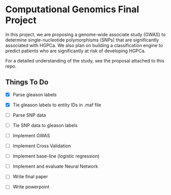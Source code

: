 # Computational Genomics Final Project #

In this project, we are proposing a genome-wide associate study (GWAS) to determine single-nucleotide polymorphisms (SNPs) that are significantly associated with HGPCa. We also plan on building a classification engine to predict patients who are significantly at risk of developing HGPCa. 

For a detailed understanding of the study, see the proposal attached to this repo.

## Things To Do ##
- [X] Parse gleason labels
- [X] Tie gleason labels to entity IDs in .maf file
- [ ] Parse SNP data
- [ ] Tie SNP data to gleason labels
- [ ] Implement GWAS
- [ ] Implement Cross Validation
- [ ] Implement base-line (logistic regression)
- [ ] Implement and evaluate Neural Network
- [ ] Write final paper
- [ ] Write powerpoint

